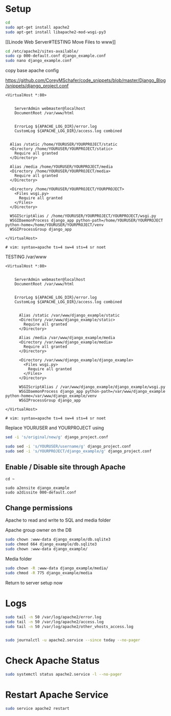 
# Setup

```bash
cd
sudo apt-get install apache2
sudo apt-get install libapache2-mod-wsgi-py3
```

[[Linode Web Server#TESTING Move Files to www]]

```bash
cd /etc/apache2/sites-available/
sudo cp 000-default.conf django_example.conf
sudo nano django_example.conf
```

copy base apache config

https://github.com/CoreyMSchafer/code_snippets/blob/master/Django_Blog/snippets/django_project.conf

```
<VirtualHost *:80>


    ServerAdmin webmaster@localhost
    DocumentRoot /var/www/html


    ErrorLog ${APACHE_LOG_DIR}/error.log
    CustomLog ${APACHE_LOG_DIR}/access.log combined


  Alias /static /home/YOURUSER/YOURPROJECT/static
  <Directory /home/YOURUSER/YOURPROJECT/static>
    Require all granted
  </Directory>

  Alias /media /home/YOURUSER/YOURPROJECT/media
  <Directory /home/YOURUSER/YOURPROJECT/media>
    Require all granted
  </Directory>

  <Directory /home/YOURUSER/YOURPROJECT/YOURPROJECT>
    <Files wsgi.py>
      Require all granted
    </Files>
  </Directory>

  WSGIScriptAlias / /home/YOURUSER/YOURPROJECT/YOURPROJECT/wsgi.py
  WSGIDaemonProcess django_app python-path=/home/YOURUSER/YOURPROJECT python-home=/home/YOURUSER/YOURPROJECT/venv
  WSGIProcessGroup django_app

</VirtualHost>

# vim: syntax=apache ts=4 sw=4 sts=4 sr noet
```

TESTING /var/www
```
<VirtualHost *:80>


    ServerAdmin webmaster@localhost
    DocumentRoot /var/www/html


    ErrorLog ${APACHE_LOG_DIR}/error.log
    CustomLog ${APACHE_LOG_DIR}/access.log combined


	  Alias /static /var/www/django_example/static
	  <Directory /var/www/django_example/static>
		Require all granted
	  </Directory>
	
	  Alias /media /var/www/django_example/media
	  <Directory /var/www/django_example/media>
		Require all granted
	  </Directory>
	
	  <Directory /var/www/django_example/django_example>
		<Files wsgi.py>
		  Require all granted
		</Files>
	  </Directory>
	
	  WSGIScriptAlias / /var/www/django_example/django_example/wsgi.py
	  WSGIDaemonProcess django_app python-path=/var/www/django_example python-home=/var/www/django_example/venv
	  WSGIProcessGroup django_app

</VirtualHost>

# vim: syntax=apache ts=4 sw=4 sts=4 sr noet
```

Replace YOURUSER and YOURPROJECT using
```bash
sed -i 's/original/new/g' django_project.conf

sudo sed -i 's/YOURUSER/username/g' django_project.conf  
sudo sed -i 's/YOURPROJECT/django_example/g' django_project.conf  

```

## Enable / Disable site through Apache

```
cd ~

sudo a2ensite django_example
sudo a2dissite 000-default.conf 
```

## Change permissions

Apache to read and write to SQL and media folder

Apache group owner on the DB
```bash
sudo chown :www-data django_example/db.sqlite3 
sudo chmod 664 django_example/db.sqlite3 
sudo chown :www-data django_example/ 

```

Media folder
```bash
sudo chown -R :www-data django_example/media/
sudo chmod -R 775 django_example/media
```

Return to server setup now

# Logs

```bash
sudo tail -n 50 /var/log/apache2/error.log
sudo tail -n 50 /var/log/apache2/access.log     
sudo tail -n 50 /var/log/apache2/other_vhosts_access.log  


sudo journalctl -u apache2.service --since today --no-pager
```

# Check Apache Status

```bash
sudo systemctl status apache2.service -l --no-pager
```

# Restart Apache Service

```bash
sudo service apache2 restart
```
